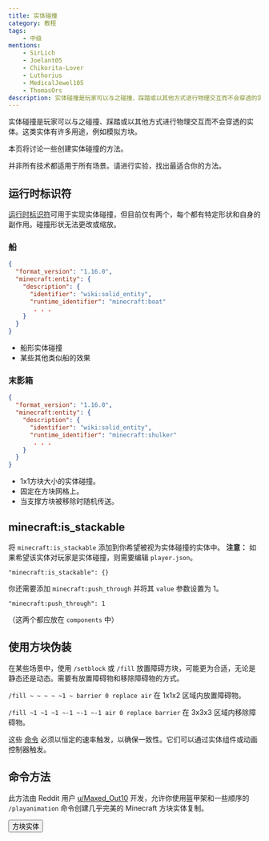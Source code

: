 ```yaml
---
title: 实体碰撞
category: 教程
tags:
    - 中级
mentions:
    - SirLich
    - Joelant05
    - Chikorita-Lover
    - Luthorius
    - MedicalJewel105
    - ThomasOrs
description: 实体碰撞是玩家可以与之碰撞、踩踏或以其他方式进行物理交互而不会穿透的实体。
---
```


实体碰撞是玩家可以与之碰撞、踩踏或以其他方式进行物理交互而不会穿透的实体。这类实体有许多用途，例如模拟方块。

本页将讨论一些创建实体碰撞的方法。

并非所有技术都适用于所有场景。请进行实验，找出最适合你的方法。

## 运行时标识符

[运行时标识符](../entities/runtime-identifier.md)可用于实现实体碰撞，但目前仅有两个，每个都有特定形状和自身的副作用。碰撞形状无法更改或缩放。

### 船

```json title="BP/entities/entity_name.json"
{
  "format_version": "1.16.0",
  "minecraft:entity": {
    "description": {
      "identifier": "wiki:solid_entity",
      "runtime_identifier": "minecraft:boat"
       . . .
    }
  }
}
```

-   船形实体碰撞
-   某些其他类似船的效果

### 末影箱

```json title="BP/entities/entity_name.json"
{
  "format_version": "1.16.0",
  "minecraft:entity": {
    "description": {
      "identifier": "wiki:solid_entity",
      "runtime_identifier": "minecraft:shulker"
       . . .
    }
  }
}
```

-   1x1方块大小的实体碰撞。
-   固定在方块网格上。
-   当支撑方块被移除时随机传送。

## minecraft:is_stackable

将 `minecraft:is_stackable` 添加到你希望被视为实体碰撞的实体中。
**注意：** 如果希望该实体对玩家是实体碰撞，则需要编辑 `player.json`。

`"minecraft:is_stackable": {}`

你还需要添加 `minecraft:push_through` 并将其 `value` 参数设置为 1。

`"minecraft:push_through": 1`

（这两个都应放在 `components` 中）

## 使用方块伪装

在某些场景中，使用 `/setblock` 或 `/fill` 放置障碍方块，可能更为合适，无论是静态还是动态。需要有放置障碍物和移除障碍物的方式。

`/fill ~ ~ ~ ~ ~1 ~ barrier 0 replace air`
在 1x1x2 区域内放置障碍物。

`/fill ~1 ~1 ~1 ~-1 ~-1 ~-1 air 0 replace barrier`
在 3x3x3 区域内移除障碍物。

这些 [命令](../animation-controllers/entity-commands.md) 必须以恒定的速率触发，以确保一致性。它们可以通过实体组件或动画控制器触发。

## 命令方法

此方法由 Reddit 用户 [u/Maxed_Out10](https://www.reddit.com/user/Maxed_Out10/) 开发，允许你使用盔甲架和一些顺序的 `/playanimation` 命令创建几乎完美的 Minecraft 方块实体复制。

<Button link="../commands/block-entities.md">方块实体</Button>